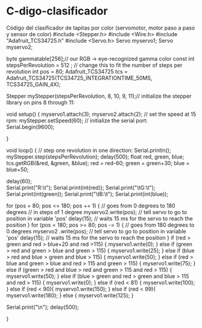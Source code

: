 # C-digo-clasificador
Código del clasificador de tapitas por color (servomotor, motor paso a paso y sensor de color)
#include <Stepper.h>
#include <Wire.h>
#include "Adafruit_TCS34725.h"
#include <Servo.h>
Servo myservo1;
Servo myservo2;

byte gammatable[256];// our RGB -> eye-recognized gamma color
const int stepsPerRevolution = 512 ;  // change this to fit the number of steps per revolution
int pos = 80;
Adafruit_TCS34725 tcs = Adafruit_TCS34725(TCS34725_INTEGRATIONTIME_50MS, TCS34725_GAIN_4X);

Stepper myStepper(stepsPerRevolution, 8, 10, 9, 11);// initialize the stepper library on pins 8 through 11:

void setup() {
  myservo1.attach(3);
  myservo2.attach(2);
  // set the speed at 15 rpm:
  myStepper.setSpeed(60);
  // initialize the serial port:
  Serial.begin(9600);
 
}

void loop() {
  // step one revolution  in one direction:
  Serial.println();
  myStepper.step(stepsPerRevolution);
  delay(500);
  float red, green, blue;
  tcs.getRGB(&red, &green, &blue);
  red = red-60;
  green = green+30;
  blue = blue+50;
  
  delay(60);   
  Serial.print("R:\t"); Serial.print(int(red)); 
  Serial.print("\tG:\t"); Serial.print(int(green)); 
  Serial.print("\tB:\t"); Serial.print(int(blue));

  for (pos = 80; pos <= 180; pos += 1) { // goes from 0 degrees to 180 degrees
    // in steps of 1 degree
    myservo2.write(pos);              // tell servo to go to position in variable 'pos'
    delay(15);                       // waits 15 ms for the servo to reach the position
  }
  for (pos = 180; pos >= 80; pos -= 1) { // goes from 180 degrees to 0 degrees
    myservo2
    .write(pos);              // tell servo to go to position in variable 'pos'
    delay(15);                       // waits 15 ms for the servo to reach the position
  }
  if (red > green and red > blue+20 and red >115) {
    myservo1.write(0); 
  } else if (green > red and green > blue and green > 115) {
    myservo1.write(25);
  } else if (blue > red and blue > green and blue > 115) {
    myservo1.write(50);
  } else if (red > blue and green > blue and red > 115 and green > 115) {
    myservo1.write(75);
  } else if (green > red and blue > red and green > 115 and red > 115) {
    myservo1.write(50);
  } else if (blue > green and red > green and blue > 115 and red > 115) {
    myservo1.write(0);
  } else if (red < 81) {
    myservo1.write(100);    
  } else if (red < 90){
    myservo1.write(150);
  } else if (red < 99){
    myservo1.write(180);
  } else {
    myservo1.write(125);
  }

  Serial.print("\n");
  delay(500);

}
